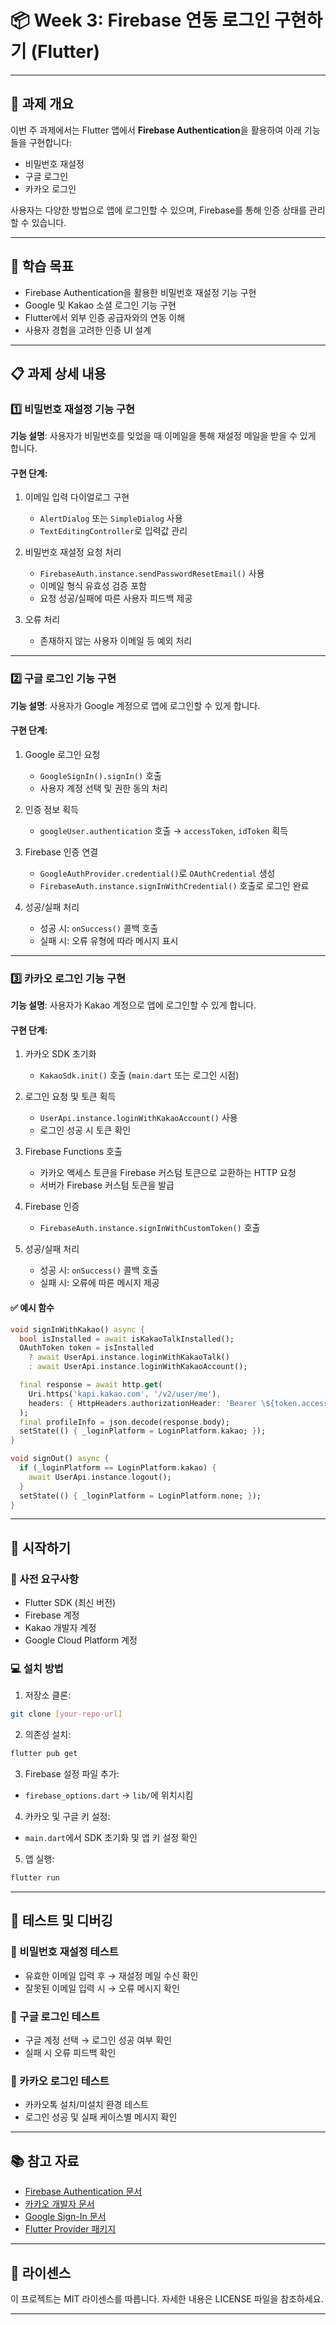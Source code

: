 # 📦 Week 3: Firebase 연동 로그인 구현하기 (Flutter)

---

## 📝 과제 개요
이번 주 과제에서는 Flutter 앱에서 **Firebase Authentication**을 활용하여 아래 기능들을 구현합니다:

- 비밀번호 재설정
- 구글 로그인
- 카카오 로그인

사용자는 다양한 방법으로 앱에 로그인할 수 있으며, Firebase를 통해 인증 상태를 관리할 수 있습니다.

---

## 🎯 학습 목표

- Firebase Authentication을 활용한 비밀번호 재설정 기능 구현
- Google 및 Kakao 소셜 로그인 기능 구현
- Flutter에서 외부 인증 공급자와의 연동 이해
- 사용자 경험을 고려한 인증 UI 설계

---

## 📋 과제 상세 내용

### 1️⃣ 비밀번호 재설정 기능 구현
**기능 설명**: 사용자가 비밀번호를 잊었을 때 이메일을 통해 재설정 메일을 받을 수 있게 합니다.

#### 구현 단계:
1. 이메일 입력 다이얼로그 구현
   - `AlertDialog` 또는 `SimpleDialog` 사용
   - `TextEditingController`로 입력값 관리

2. 비밀번호 재설정 요청 처리
   - `FirebaseAuth.instance.sendPasswordResetEmail()` 사용
   - 이메일 형식 유효성 검증 포함
   - 요청 성공/실패에 따른 사용자 피드백 제공

3. 오류 처리
   - 존재하지 않는 사용자 이메일 등 예외 처리

---

### 2️⃣ 구글 로그인 기능 구현
**기능 설명**: 사용자가 Google 계정으로 앱에 로그인할 수 있게 합니다.

#### 구현 단계:
1. Google 로그인 요청
   - `GoogleSignIn().signIn()` 호출
   - 사용자 계정 선택 및 권한 동의 처리

2. 인증 정보 획득
   - `googleUser.authentication` 호출 → `accessToken`, `idToken` 획득

3. Firebase 인증 연결
   - `GoogleAuthProvider.credential()`로 `OAuthCredential` 생성
   - `FirebaseAuth.instance.signInWithCredential()` 호출로 로그인 완료

4. 성공/실패 처리
   - 성공 시: `onSuccess()` 콜백 호출
   - 실패 시: 오류 유형에 따라 메시지 표시

---

### 3️⃣ 카카오 로그인 기능 구현
**기능 설명**: 사용자가 Kakao 계정으로 앱에 로그인할 수 있게 합니다.

#### 구현 단계:
1. 카카오 SDK 초기화
   - `KakaoSdk.init()` 호출 (`main.dart` 또는 로그인 시점)

2. 로그인 요청 및 토큰 획득
   - `UserApi.instance.loginWithKakaoAccount()` 사용
   - 로그인 성공 시 토큰 확인

3. Firebase Functions 호출
   - 카카오 액세스 토큰을 Firebase 커스텀 토큰으로 교환하는 HTTP 요청
   - 서버가 Firebase 커스텀 토큰을 발급

4. Firebase 인증
   - `FirebaseAuth.instance.signInWithCustomToken()` 호출

5. 성공/실패 처리
   - 성공 시: `onSuccess()` 콜백 호출
   - 실패 시: 오류에 따른 메시지 제공

#### ✅ 예시 함수
```dart
void signInWithKakao() async {
  bool isInstalled = await isKakaoTalkInstalled();
  OAuthToken token = isInstalled
    ? await UserApi.instance.loginWithKakaoTalk()
    : await UserApi.instance.loginWithKakaoAccount();

  final response = await http.get(
    Uri.https('kapi.kakao.com', '/v2/user/me'),
    headers: { HttpHeaders.authorizationHeader: 'Bearer \${token.accessToken}' },
  );
  final profileInfo = json.decode(response.body);
  setState(() { _loginPlatform = LoginPlatform.kakao; });
}
```

```dart
void signOut() async {
  if (_loginPlatform == LoginPlatform.kakao) {
    await UserApi.instance.logout();
  }
  setState(() { _loginPlatform = LoginPlatform.none; });
}
```

---

## 🚀 시작하기

### 🔧 사전 요구사항
- Flutter SDK (최신 버전)
- Firebase 계정
- Kakao 개발자 계정
- Google Cloud Platform 계정

### 💻 설치 방법

1. 저장소 클론:
```bash
git clone [your-repo-url]
```

2. 의존성 설치:
```bash
flutter pub get
```

3. Firebase 설정 파일 추가:
- `firebase_options.dart` → `lib/`에 위치시킴

4. 카카오 및 구글 키 설정:
- `main.dart`에서 SDK 초기화 및 앱 키 설정 확인

5. 앱 실행:
```bash
flutter run
```

---

## 🧪 테스트 및 디버깅

### 🔹 비밀번호 재설정 테스트
- 유효한 이메일 입력 후 → 재설정 메일 수신 확인
- 잘못된 이메일 입력 시 → 오류 메시지 확인

### 🔹 구글 로그인 테스트
- 구글 계정 선택 → 로그인 성공 여부 확인
- 실패 시 오류 피드백 확인

### 🔹 카카오 로그인 테스트
- 카카오톡 설치/미설치 환경 테스트
- 로그인 성공 및 실패 케이스별 메시지 확인

---

## 📚 참고 자료
- [Firebase Authentication 문서](https://firebase.google.com/docs/auth)
- [카카오 개발자 문서](https://developers.kakao.com/docs/latest/ko/kakaologin/flutter)
- [Google Sign-In 문서](https://developers.google.com/identity/sign-in/flutter)
- [Flutter Provider 패키지](https://pub.dev/packages/provider)

---

## 📄 라이센스
이 프로젝트는 MIT 라이센스를 따릅니다. 자세한 내용은 LICENSE 파일을 참조하세요.

---